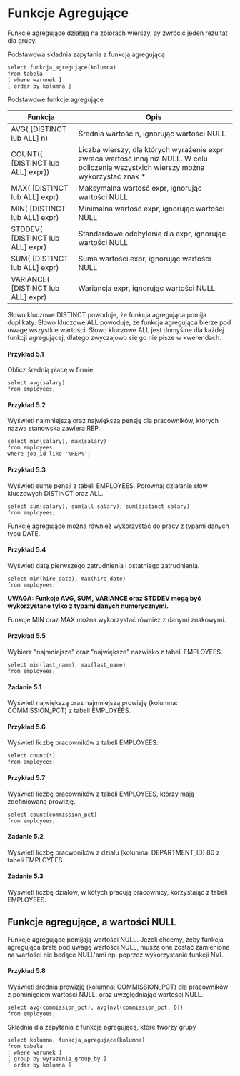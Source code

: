 # Funkcje Agregujące

Funkcje agregujące działają na zbiorach wierszy, ay zwrócić jeden rezultat dla grupy.

Podstawowa składnia zapytania z funkcją agregującą

```
select funkcja_agregujące(kolumna)
from tabela
[ where warunek ]
[ order by kolumna ]
```

Podstawowe funkcje agregujące

Funkcja | Opis
-- | --
AVG( [DISTINCT lub ALL] n) | Średnia wartość n, ignorując wartości NULL
COUNT({ [DISTINCT lub ALL] expr}) | Liczba wierszy, dla których wyrażenie expr zwraca wartość inną niż NULL. W celu policzenia wszystkich wierszy można wykorzystać znak *
MAX( [DISTINCT lub ALL] expr) | Maksymalna  wartość expr, ignorując wartości NULL
MIN( [DISTINCT lub ALL] expr) | Minimalna  wartość expr, ignorując wartości NULL
STDDEV( [DISTINCT lub ALL] expr) | Standardowe odchylenie dla expr, ignorując wartości NULL
SUM( [DISTINCT lub ALL] expr) | Suma wartości expr, ignorując wartości NULL
VARIANCE( [DISTINCT lub ALL] expr) | Wariancja expr, ignorując wartości NULL

Słowo kluczowe DISTINCT powoduje, że funkcja agregująca pomija duplikaty. 
Słowo kluczowe ALL powoduje, że funkcja agregująca bierze pod uwagę wszystkie wartości. Słowo kluczowe ALL jest domyślne dla każdej funkcji agregującej, dlatego zwyczajowo się go nie pisze w kwerendach.

#### Przykład 5.1

Oblicz średnią płacę w firmie.

```
select avg(salary)
from employees;

```

#### Przykład 5.2

Wyświetl najmniejszą oraz największą pensję dla pracowników, których nazwa stanowska zawiera REP.

```
select min(salary), max(salary)
from employees
where job_id like '%REP%';
```

#### Przykład 5.3

Wyświetl sumę pensji z tabeli EMPLOYEES. Porównaj działanie słów kluczowych DISTINCT oraz ALL.

```
select sum(salary), sum(all salary), sum(distinct salary)
from employees;
```

Funkcję agregujące można również wykorzystać do pracy z typami danych typu DATE.

#### Przykład 5.4 

Wyświetl datę pierwszego zatrudnienia i ostatniego zatrudnienia.

```
select min(hire_date), max(hire_date)
from employees;
```

**UWAGA: Funkcje AVG, SUM, VARIANCE oraz STDDEV mogą być wykorzystane tylko z typami danych numerycznymi.**

Funkcje MIN oraz MAX można wykorzystać również z danymi znakowymi.

#### Przykład 5.5

Wybierz "najmniejsze" oraz "największe" nazwisko z tabeli EMPLOYEES.

```
select min(last_name), max(last_name)
from employees;
```

#### Zadanie 5.1

Wyświetl największą oraz najmniejszą prowizję (kolumna: COMMISSION_PCT) z tabeli EMPLOYEES.

#### Przykład 5.6

Wyświetl liczbę pracowników z tabeli EMPLOYEES.

```
select count(*)
from employees;
```

#### Przykład 5.7

Wyświetl liczbę pracowników z tabeli EMPLOYEES, którzy mają zdefiniowaną prowizję. 

```
select count(commission_pct)
from employees;
```

#### Zadanie 5.2

Wyświetl liczbę pracwoników z działu (kolumna: DEPARTMENT_ID) 80 z tabeli EMPLOYEES.

#### Zadanie 5.3

Wyświetl liczbę działów, w kótych pracują pracownicy, korzystając z tabeli EMPLOYEES.


## Funkcje agregujące, a wartości NULL

Funkcje agregujące pomijają wartości NULL. Jeżeli chcemy, żeby funkcja agregująca brałą pod uwagę wartości NULL, muszą one zostać zamienione na wartości nie bedące NULL'ami np. poprzez wykorzystanie funkcji NVL.

#### Przykład 5.8

Wyświetl średnia prowizję (kolumna: COMMISSION_PCT) dla pracowników z pominięciem wartości NULL, oraz uwzględniając wartości NULL.

```
select avg(commission_pct), avg(nvl(commission_pct, 0))
from employees;
```

Składnia dla zapytania z funkcją agregującą, które tworzy grupy

```
select kolumna, funkcja_agregujące(kolumna)
from tabela
[ where warunek ]
[ group by wyrazenie_group_by ]
[ order by kolumna ]
```

